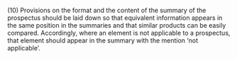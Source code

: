 (10) Provisions on the format and the content of the summary of the prospectus should be laid down so that equivalent information appears in the same position in the summaries and that similar products can be easily compared. Accordingly, where an element is not applicable to a prospectus, that element should appear in the summary with the mention ‘not applicable’.
